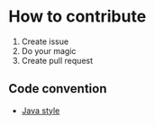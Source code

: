 # How to contribute
 1. Create issue
 2. Do your magic
 3. Create pull request
 
## Code convention
 * [Java style](http://google-styleguide.googlecode.com/svn/trunk/javaguide.html) 
